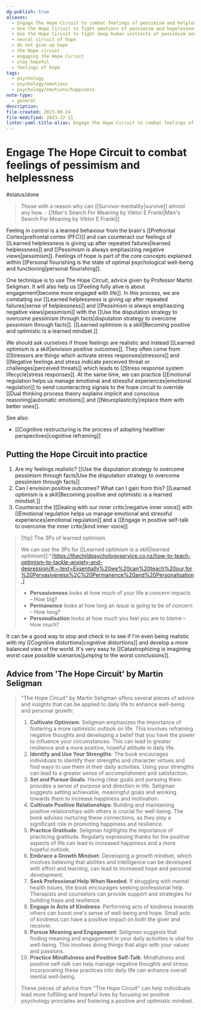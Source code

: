 ```yaml
---
dg-publish: true
aliases:
  - Engage The Hope Circuit to combat feelings of pessimism and helplessness
  - Use the Hope Circuit to fight emotions of pessimism and hopelessness.
  - Use the Hope Circuit to fight deep human instincts of pessimism and helplessness.
  - neural circuit of hope
  - do not give up hope
  - the Hope circuit
  - engaging the Hope Circuit
  - stay hopeful
  - feelings of hope
tags:
  - psychology
  - psychology/emotions
  - psychology/emotions/happiness
note-type:
  - general
description: 
file-created: 2023-08-24
file-modified: 2023-12-11
linter-yaml-title-alias: Engage The Hope Circuit to combat feelings of pessimism and helplessness
---
```


# Engage The Hope Circuit to combat feelings of pessimism and helplessness

#status/done

> Those with a reason why can [[Survivor mentality|survive]] almost any how.
> \- [[Man's Search For Meaning by Viktor E Frankl|Man's Search For Meaning by Viktor E Frankl]]

Feeling in control is a learned behaviour from the brain's [[Prefrontal Cortex|prefrontal cortex (PFC)]] and can counteract our feelings of [[Learned helplessness is giving up after repeated failures|learned helplessness]] and [[Pessimism is always emphasizing negative views|pessimism]]. Feelings of hope is part of the core concepts explained within [[Personal flourishing is the state of optimal psychological well-being and functioning|personal flourishing]].

One technique is to use The Hope Circuit, advice given by Professor Martin Seligman.  It will also help us [[Feeling fully alive is about engagement|become more engaged with life]]. In this process, we are combating our [[Learned helplessness is giving up after repeated failures|sense of helplessness]] and [[Pessimism is always emphasizing negative views|pessimism]] with the [[Use the disputation strategy to overcome pessimism through facts|disputation strategy to overcome pessimism through facts]]. [[Learned optimism is a skill|Becoming positive and optimistic is a learned mindset.]]

We should ask ourselves if those feelings are realistic and instead [[Learned optimism is a skill|envision positive outcomes]].  They often come from [[Stressors are things which activate stress responses|stressors]] and [[Negative feelings and stress indicate perceived threat or challenges|perceived threats]] which leads to [[Stress response system lifecycle|stress responses]]. At the same time, we can practice [[Emotional regulation helps us manage emotional and stressful experiences|emotional regulation]] to send counteracting signals to the hope circuit to override [[Dual thinking process theory explains implicit and conscious reasoning|automatic emotions]] and [[Neuroplasticity|replace them with better ones]].

See also:
- [[Cognitive restructuring is the process of adopting healthier perspectives|cognitive reframing]]

## Putting the Hope Circuit into practice

1. Are my feelings realistic? [[Use the disputation strategy to overcome pessimism through facts|Use the disputation strategy to overcome pessimism through facts]]
2. Can I envision positive outcomes? What can I gain from this? [[Learned optimism is a skill|Becoming positive and optimistic is a learned mindset.]]
3. Counteract the [[Dealing with our inner critic|negative inner voice]] with [[Emotional regulation helps us manage emotional and stressful experiences|emotional regulation]] and a [[Engage in positive self-talk to overcome the inner critic|kind inner voice]]

> [!tip] The 3Ps of learned optimism
>
> We can use the 3Ps for [[Learned optimism is a skill|learned optimism]]:^[https://thechildpsychologyservice.co.nz/how-to-teach-optimism-to-tackle-anxiety-and-depression/#:~:text=Essentially%20we%20can%20teach%20our,for%20Pervasiveness%2C%20Permanence%20and%20Personalisation.]
> - **Pervasiveness** looks at how much of your life a concern impacts – How big?
> - **Permanence** looks at how long an issue is going to be of concern – How long?
> - **Personalisation** looks at how much you feel you are to blame – How much?

It can be a good way to stop and check in to see if I'm even being realistic with my [[Cognitive distortions|cognitive distortions]] and develop a more balanced view of the world. It's very easy to [[Catastrophizing is imagining worst case possible scenarios|jumping to the worst conclusions]].

## Advice from 'The Hope Circuit' by Martin Seligman

> "The Hope Circuit" by Martin Seligman offers several pieces of advice and insights that can be applied to daily life to enhance well-being and personal growth:
>
> 1. **Cultivate Optimism**: Seligman emphasizes the importance of fostering a more optimistic outlook on life. This involves reframing negative thoughts and developing a belief that you have the power to influence your circumstances. This can lead to greater resilience and a more positive, hopeful attitude in daily life.
> 2. **Identify and Use Your Strengths**: The book encourages individuals to identify their strengths and character virtues and find ways to use them in their daily activities. Using your strengths can lead to a greater sense of accomplishment and satisfaction.
> 3. **Set and Pursue Goals**: Having clear goals and pursuing them provides a sense of purpose and direction in life. Seligman suggests setting achievable, meaningful goals and working towards them to increase happiness and motivation.
> 4. **Cultivate Positive Relationships**: Building and maintaining positive relationships with others is crucial for well-being. The book advises nurturing these connections, as they play a significant role in promoting happiness and resilience.
> 5. **Practice Gratitude**: Seligman highlights the importance of practicing gratitude. Regularly expressing thanks for the positive aspects of life can lead to increased happiness and a more hopeful outlook.
> 6. **Embrace a Growth Mindset**: Developing a growth mindset, which involves believing that abilities and intelligence can be developed with effort and learning, can lead to increased hope and personal development.
> 7. **Seek Professional Help When Needed**: If struggling with mental health issues, the book encourages seeking professional help. Therapists and counselors can provide support and strategies for building hope and resilience.
> 8. **Engage in Acts of Kindness**: Performing acts of kindness towards others can boost one's sense of well-being and hope. Small acts of kindness can have a positive impact on both the giver and receiver.
> 9. **Pursue Meaning and Engagement**: Seligman suggests that finding meaning and engagement in your daily activities is vital for well-being. This involves doing things that align with your values and passions.
> 10. **Practice Mindfulness and Positive Self-Talk**: Mindfulness and positive self-talk can help manage negative thoughts and stress. Incorporating these practices into daily life can enhance overall mental well-being.
>
> These pieces of advice from "The Hope Circuit" can help individuals lead more fulfilling and hopeful lives by focusing on positive psychology principles and fostering a positive and optimistic mindset.
